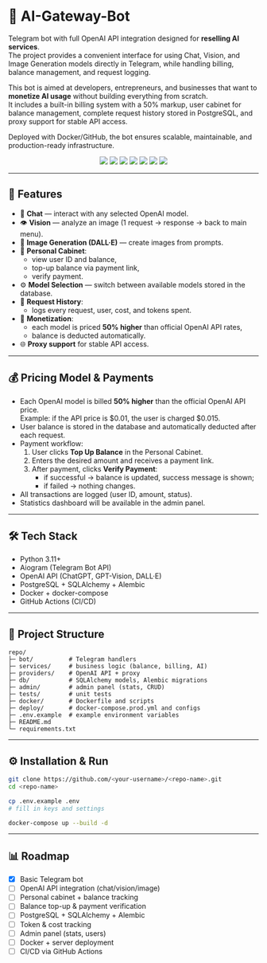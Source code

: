 # 🤖 AI-Gateway-Bot

Telegram bot with full OpenAI API integration designed for **reselling AI services**.  
The project provides a convenient interface for using Chat, Vision, and Image Generation models directly in Telegram, while handling billing, balance management, and request logging.

This bot is aimed at developers, entrepreneurs, and businesses that want to **monetize AI usage** without building everything from scratch.  
It includes a built-in billing system with a 50% markup, user cabinet for balance management, complete request history stored in PostgreSQL, and proxy support for stable API access.  

Deployed with Docker/GitHub, the bot ensures scalable, maintainable, and production-ready infrastructure.  

<p align="center">
  <img src="https://img.shields.io/badge/python-3.11%2B-blue.svg" />
  <img src="https://img.shields.io/badge/aiogram-3.x-brightgreen.svg" />
  <img src="https://img.shields.io/badge/OpenAI-API-orange.svg" />
  <img src="https://img.shields.io/badge/PostgreSQL-16%2B-blue.svg" />
  <img src="https://img.shields.io/badge/docker-ready-2496ED.svg" />
  <img src="https://img.shields.io/badge/proxy-supported-important.svg" />
  <img src="https://img.shields.io/badge/License-MIT-yellow.svg" />
</p>


---

## 🚀 Features

- 💬 **Chat** — interact with any selected OpenAI model.  
- 👁 **Vision** — analyze an image (1 request → response → back to main menu).  
- 🎨 **Image Generation (DALL·E)** — create images from prompts.  
- 👤 **Personal Cabinet**:
  - view user ID and balance,
  - top-up balance via payment link,
  - verify payment.  
- ⚙️ **Model Selection** — switch between available models stored in the database.  
- 💾 **Request History**:
  - logs every request, user, cost, and tokens spent.  
- 💸 **Monetization**:
  - each model is priced **50% higher** than official OpenAI API rates,
  - balance is deducted automatically.  
- 🌐 **Proxy support** for stable API access.

---

## 💰 Pricing Model & Payments

- Each OpenAI model is billed **50% higher** than the official OpenAI API price.  
  Example: if the API price is $0.01, the user is charged $0.015.  
- User balance is stored in the database and automatically deducted after each request.  
- Payment workflow:
  1. User clicks **Top Up Balance** in the Personal Cabinet.  
  2. Enters the desired amount and receives a payment link.  
  3. After payment, clicks **Verify Payment**:  
     - if successful → balance is updated, success message is shown;  
     - if failed → nothing changes.  
- All transactions are logged (user ID, amount, status).  
- Statistics dashboard will be available in the admin panel.

---

## 🛠 Tech Stack

- Python 3.11+  
- Aiogram (Telegram Bot API)  
- OpenAI API (ChatGPT, GPT-Vision, DALL·E)  
- PostgreSQL + SQLAlchemy + Alembic  
- Docker + docker-compose  
- GitHub Actions (CI/CD)  

---

## 📂 Project Structure

```text
repo/
├─ bot/          # Telegram handlers
├─ services/     # business logic (balance, billing, AI)
├─ providers/    # OpenAI API + proxy
├─ db/           # SQLAlchemy models, Alembic migrations
├─ admin/        # admin panel (stats, CRUD)
├─ tests/        # unit tests
├─ docker/       # Dockerfile and scripts
├─ deploy/       # docker-compose.prod.yml and configs
├─ .env.example  # example environment variables
├─ README.md
└─ requirements.txt
```

---

## ⚙️ Installation & Run
```bash
git clone https://github.com/<your-username>/<repo-name>.git
cd <repo-name>

cp .env.example .env
# fill in keys and settings

docker-compose up --build -d
```

---

## 📊 Roadmap

- [x] Basic Telegram bot
- [ ] OpenAI API integration (chat/vision/image)
- [ ] Personal cabinet + balance tracking
- [ ] Balance top-up & payment verification
- [ ] PostgreSQL + SQLAlchemy + Alembic
- [ ] Token & cost tracking
- [ ] Admin panel (stats, users)
- [ ] Docker + server deployment
- [ ] CI/CD via GitHub Actions
